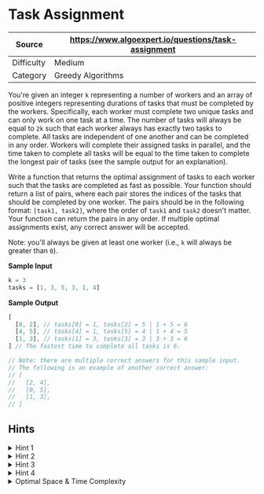 # Task Assignment

| Source | https://www.algoexpert.io/questions/task-assignment |
|---|---|
| Difficulty | Medium |
| Category | Greedy Algorithms |

You're given an integer `k` representing a number of workers and an array of positive 
integers representing durations of tasks that must be completed by the workers. 
Specifically, each worker must complete two unique tasks and can only work on one 
task at a time. The number of tasks will always be equal to `2k` such that each worker 
always has exactly two tasks to complete. All tasks are independent of one another 
and can be completed in any order. Workers will complete their assigned tasks in parallel, 
and the time taken to complete all tasks will be equal to the time taken to complete 
the longest pair of tasks (see the sample output for an explanation).

Write a function that returns the optimal assignment of tasks to each worker such
that the tasks are completed as fast as possible. Your function should return a
list of pairs, where each pair stores the indices of the tasks that should be
completed by one worker. The pairs should be in the following format: `[task1, task2]`,
where the order of `task1` and `task2` doesn't matter. Your function can return the
pairs in any order. If multiple optimal assignments exist, any correct answer will be
accepted.

Note: you'll always be given at least one worker (i.e., `k` will always be greater than `0`).

**Sample Input**
```ts
k = 3
tasks = [1, 3, 5, 3, 1, 4]
```

**Sample Output**
```ts
[
  [0, 2], // tasks[0] = 1, tasks[2] = 5 | 1 + 5 = 6
  [4, 5], // tasks[4] = 1, tasks[5] = 4 | 1 + 4 = 5
  [1, 3], // tasks[1] = 3, tasks[3] = 3 | 3 + 3 = 6
] // The fastest time to complete all tasks is 6.

// Note: there are multiple correct answers for this sample input.
// The following is an example of another correct answer:
// [
//   [2, 4],
//   [0, 5],
//   [1, 3],
// ]
```

## Hints

<details>
<summary>Hint 1</summary>
Start by considering which pairs of tasks will lead to the `longest` possible time
to complete all tasks.
</details>

<details>
<summary>Hint 2</summary>
The amount of time it'll take to complete all tasks will be dictated by the pair
of tasks that has the longest total duration. This means that you'll want to avoid
pairing long tasks together.
</details>

<details>
<summary>Hint 3</summary>
Since the pair of tasks with the longest total duration is the time it takes for us
to finish all tasks, we want to minimize this pair's duration. To do this, we can
simply pair the shortest-duration task with the longest-duration task and repeat
the process with all other tasks.
</details>

<details>
<summary>Hint 4</summary>
Start by sorting the tasks array in ascending order. Then, pair the shortest-duration
task with the longest-duration task, and add that pair to some output array, Repeat
this process until you've paired all tasks. This will lead to an optimal pairing,
because your pair of tasks with the longest duration will have the shortest dutarion
that it can possibly have.
</details>

<details>
<summary>Optimal Space &amp; Time Complexity</summary>
O(nlog(n)) time | O(n) space - where n is the number of tasks
</details>
